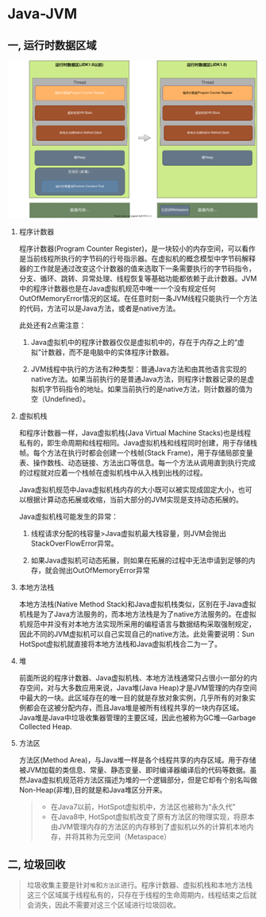 # Java-JVM


## 一, 运行时数据区域

![jvm](./java-jvm.1.drawio.svg) 


1. 程序计数器
   
    程序计数器(Program Counter Register)，是一块较小的内存空间，可以看作是当前线程所执行的字节码的行号指示器。在虚拟机的概念模型中字节码解释器的工作就是通过改变这个计数器的值来选取下一条需要执行的字节码指令，分支、循环、跳转、异常处理、线程恢复等基础功能都依赖于此计数器。JVM中的程序计数器也是在Java虚拟机规范中唯一一个没有规定任何OutOfMemoryError情况的区域。在任意时刻一条JVM线程只能执行一个方法的代码，方法可以是Java方法，或者是native方法。

    此处还有2点需注意：
    
    1. Java虚拟机中的程序计数器仅仅是虚拟机中的，存在于内存之上的“虚拟”计数器，而不是电脑中的实体程序计数器。
   
    2. JVM线程中执行的方法有2种类型：普通Java方法和由其他语言实现的native方法。如果当前执行的是普通Java方法，则程序计数器记录的是虚拟机字节码指令的地址。如果当前执行的是native方法，则计数器的值为空（Undefined）。
   
2. 虚拟机栈
   
   和程序计数器一样，Java虚拟机栈(Java Virtual Machine Stacks)也是线程私有的，即生命周期和线程相同。Java虚拟机栈和线程同时创建，用于存储栈帧。每个方法在执行时都会创建一个栈帧(Stack Frame)，用于存储局部变量表、操作数栈、动态链接、方法出口等信息。每一个方法从调用直到执行完成的过程就对应着一个栈帧在虚拟机栈中从入栈到出栈的过程。
   
   Java虚拟机规范中Java虚拟机栈内存的大小既可以被实现成固定大小，也可以根据计算动态拓展或收缩，当前大部分的JVM实现是支持动态拓展的。
   
   Java虚拟机栈可能发生的异常：
   
   1. 线程请求分配的栈容量>Java虚拟机最大栈容量，则JVM会抛出StackOverFlowError异常。
   
   2. 如果Java虚拟机可动态拓展，则如果在拓展的过程中无法申请到足够的内存，就会抛出OutOfMemoryError异常

3. 本地方法栈
   
   本地方法栈(Native Method Stack)和Java虚拟机栈类似，区别在于Java虚拟机栈是为了Java方法服务的，而本地方法栈是为了native方法服务的。在虚拟机规范中并没有对本地方法实现所采用的编程语言与数据结构采取强制规定，因此不同的JVM虚拟机可以自己实现自己的native方法。此处需要说明：Sun HotSpot虚拟机就直接将本地方法栈和Java虚拟机栈合二为一了。

4. 堆
   
   前面所说的程序计数器、Java虚拟机栈、本地方法栈通常只占很小一部分的内存空间，对与大多数应用来说，Java堆(Java Heap)才是JVM管理的内存空间中最大的一块。此区域存在的唯一目的就是存放对象实例，几乎所有的对象实例都会在这被分配内存，而且Java堆是被所有线程共享的一块内存区域。Java堆是Java中垃圾收集器管理的主要区域，因此也被称为GC堆—Garbage Collected Heap.

5. 方法区
   
   方法区(Method Area)，与Java堆一样是各个线程共享的内存区域。用于存储被JVM加载的类信息、常量、静态变量、即时编译器编译后的代码等数据。虽然Java虚拟机规范将方法区描述为堆的一个逻辑部分，但是它却有个别名叫做Non-Heap(非堆),目的就是和Java堆区分开来。

   > - 在Java7以前，HotSpot虚拟机中，方法区也被称为“永久代” </br>
   > - 在Java8中, HotSpot虚拟机改变了原有方法区的物理实现，将原本由JVM管理内存的方法区的内存移到了虚拟机以外的计算机本地内存，并将其称为元空间（Metaspace）



## 二, 垃圾回收

> 垃圾收集主要是针对`堆`和`方法区`进行。程序计数器、虚拟机栈和本地方法栈这三个区域属于线程私有的，只存在于线程的生命周期内，线程结束之后就会消失，因此不需要对这三个区域进行垃圾回收。